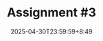 ---
type: assignment
date: 2025-04-30T23:59:59+8:49
title: 'Assignment #3'
# pdf: /static_files/assignments/Assignment2.pdf
# attachment_part1: /static_files/assignments/Assignment2.zip.001
# attachment_part2: /static_files/assignments/Assignment2.zip.002
# attachment_part3: /static_files/assignments/Assignment2.zip.003
#solutions: /static_files/assignments/asg_solutions.pdf
due_event: 
    type: due
    date: 2025-05-14T23:59:59
    description: 'Assignment #3 due'
---